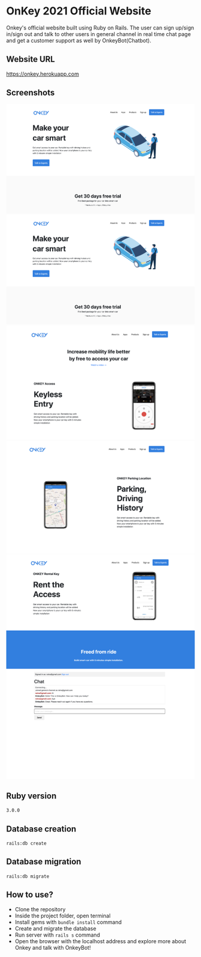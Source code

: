 # OnKey 2021 Official Website

Onkey's official website built using Ruby on Rails. The user can sign up/sign in/sign out and talk to other users in general channel in real time chat page and get a customer support as well by OnkeyBot(Chatbot).

## Website URL
https://onkey.herokuapp.com

## Screenshots

![screenshot1](/app/assets/images/readme1.png)
![screenshot2](/app/assets/images/readme1.png)
![screenshot3](/app/assets/images/readme3.png)
![screenshot4](/app/assets/images/readme4.png)
![screenshot5](/app/assets/images/readme5.png)
![screenshot1](/app/assets/images/readme6.png)

## Ruby version
```
3.0.0
```

## Database creation
```
rails:db create
```

## Database migration
```
rails:db migrate
```

## How to use?
- Clone the repository
- Inside the project folder, open terminal
- Install gems with ```bundle install``` command
- Create and migrate the database
- Run server with ```rails s``` command
- Open the browser with the localhost address and explore more about Onkey and talk with OnkeyBot!

